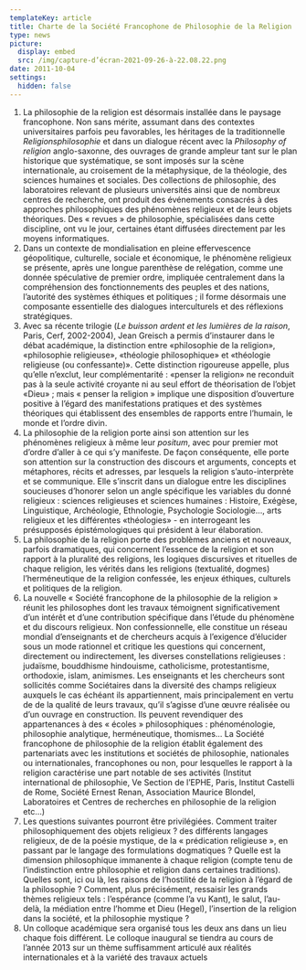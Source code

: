 ```yaml
---
templateKey: article
title: Charte de la Société Francophone de Philosophie de la Religion
type: news
picture:
  display: embed
  src: /img/capture-d’écran-2021-09-26-à-22.08.22.png
date: 2011-10-04
settings:
  hidden: false
---
```



1. La philosophie de la religion est désormais installée dans le paysage francophone. Non sans mérite, assumant dans des contextes universitaires parfois peu favorables, les héritages de la traditionnelle *Religionsphilosophie* et dans un dialogue récent avec la *Philosophy of religion* anglo-saxonne, des ouvrages de grande ampleur tant sur le plan historique que systématique, se sont imposés sur la scène internationale, au croisement de la métaphysique, de la théologie, des sciences humaines et sociales. Des collections de philosophie, des laboratoires relevant de plusieurs universités ainsi que de nombreux centres de recherche, ont produit des événements consacrés à des approches philosophiques des phénomènes religieux et de leurs objets théoriques. Des « revues » de philosophie, spécialisées dans cette discipline, ont vu le jour, certaines étant diffusées directement par les moyens informatiques.
2. Dans un contexte de mondialisation en pleine effervescence géopolitique, culturelle, sociale et économique, le phénomène religieux se présente, après une longue parenthèse de relégation, comme une donnée spéculative de premier ordre, impliquée centralement dans la compréhension des fonctionnements des peuples et des nations, l’autorité des systèmes éthiques et politiques ; il forme désormais une composante essentielle des dialogues interculturels et des réflexions stratégiques.
3. Avec sa récente trilogie (*Le buisson ardent et les lumières de la raison*, Paris, Cerf, 2002-2004), Jean Greisch a permis d’instaurer dans le débat académique, la distinction entre «philosophie de la religion», «philosophie religieuse», «théologie philosophique» et «théologie religieuse (ou confessante)». Cette distinction rigoureuse appelle, plus qu’elle n’exclut, leur complémentarité : «penser la religion» ne reconduit pas à la seule activité croyante ni au seul effort de théorisation de l’objet «Dieu» ; mais « penser la religion » implique une disposition d’ouverture positive à l’égard des manifestations pratiques et des systèmes théoriques qui établissent des ensembles de rapports entre l’humain, le monde et l’ordre divin.
4. La philosophie de la religion porte ainsi son attention sur les phénomènes religieux à même leur *positum*, avec pour premier mot d’ordre d’aller à ce qui s’y manifeste. De façon conséquente, elle porte son attention sur la construction des discours et arguments, concepts et métaphores, récits et adresses, par lesquels la religion s’auto-interprète et se communique. Elle s’inscrit dans un dialogue entre les disciplines soucieuses d’honorer selon un angle spécifique les variables du donné religieux : sciences religieuses et sciences humaines : Histoire, Exégèse, Linguistique, Archéologie, Ethnologie, Psychologie Sociologie…, arts religieux et les différentes «théologies» - en interrogeant les présupposés épistémologiques qui président à leur élaboration.
5. La philosophie de la religion porte des problèmes anciens et nouveaux, parfois dramatiques, qui concernent l’essence de la religion et son rapport à la pluralité des religions, les logiques discursives et rituelles de chaque religion, les vérités dans les religions (textualité, dogmes) l’herméneutique de la religion confessée, les enjeux éthiques, culturels et politiques de la religion.
6. La nouvelle « Société francophone de la philosophie de la religion » réunit les philosophes dont les travaux témoignent significativement d’un intérêt et d’une contribution spécifique dans l’étude du phénomène et du discours religieux. Non confessionnelle, elle constitue un réseau mondial d’enseignants et de chercheurs acquis à l’exigence d’élucider sous un mode rationnel et critique les questions qui concernent, directement ou indirectement, les diverses constellations religieuses : judaïsme, bouddhisme hindouisme, catholicisme, protestantisme, orthodoxie, islam, animismes. Les enseignants et les chercheurs sont sollicités comme Sociétaires dans la diversité des champs religieux auxquels le cas échéant ils appartiennent, mais principalement en vertu de de la qualité de leurs travaux, qu’il s’agisse d’une œuvre réalisée ou d’un ouvrage en construction. Ils peuvent revendiquer des appartenances à des « écoles » philosophiques : phénoménologie, philosophie analytique, herméneutique, thomismes… La Société francophone de philosophie de la religion établit également des partenariats avec les institutions et sociétés de philosophie, nationales ou internationales, francophones ou non, pour lesquelles le rapport à la religion caractérise une part notable de ses activités (Institut international de philosophie, Ve Section de l’EPHE, Paris, Institut Castelli de Rome, Société Ernest Renan, Association Maurice Blondel, Laboratoires et Centres de recherches en philosophie de la religion etc…)
7. Les questions suivantes pourront être privilégiées. Comment traiter philosophiquement des objets religieux ? des différents langages religieux, de de la poésie mystique, de la « prédication religieuse », en passant par le langage des formulations dogmatiques ? Quelle est la dimension philosophique immanente à chaque religion (compte tenu de l’indistinction entre philosophie et religion dans certaines traditions). Quelles sont, ici ou là, les raisons de l’hostilité de la religion à l’égard de la philosophie ? Comment, plus précisément, ressaisir les grands thèmes religieux tels : l’espérance (comme l’a vu Kant), le salut, l’au-delà, la médiation entre l’homme et Dieu (Hegel), l’insertion de la religion dans la société, et la philosophie mystique ?
8. Un colloque académique sera organisé tous les deux ans dans un lieu chaque fois différent. Le colloque inaugural se tiendra au cours de l’année 2013 sur un thème suffisamment articulé aux réalités internationales et à la variété des travaux actuels